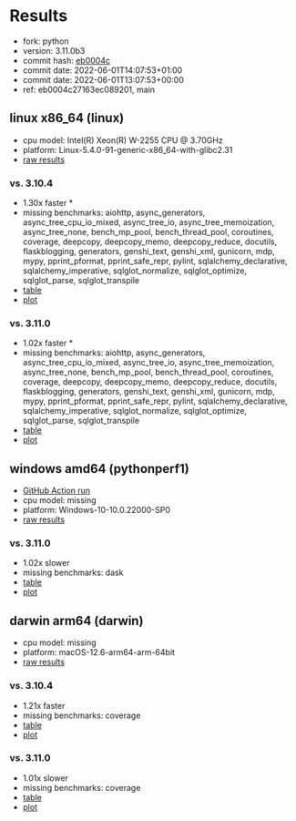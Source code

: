 # Results

- fork: python
- version: 3.11.0b3
- commit hash: [eb0004c](https://github.com/python/cpython/commit/eb0004c)
- commit date: 2022-06-01T14:07:53+01:00
- commit date: 2022-06-01T13:07:53+00:00
- ref: eb0004c27163ec089201, main

## linux x86_64 (linux)

- cpu model: Intel(R) Xeon(R) W-2255 CPU @ 3.70GHz
- platform: Linux-5.4.0-91-generic-x86_64-with-glibc2.31
- [raw results](bm-20220601-linux-x86_64-python-main-3.11.0b3-eb0004c.json)

### vs. 3.10.4

- 1.30x faster \*
- missing benchmarks: aiohttp, async_generators, async_tree_cpu_io_mixed, async_tree_io, async_tree_memoization, async_tree_none, bench_mp_pool, bench_thread_pool, coroutines, coverage, deepcopy, deepcopy_memo, deepcopy_reduce, docutils, flaskblogging, generators, genshi_text, genshi_xml, gunicorn, mdp, mypy, pprint_pformat, pprint_safe_repr, pylint, sqlalchemy_declarative, sqlalchemy_imperative, sqlglot_normalize, sqlglot_optimize, sqlglot_parse, sqlglot_transpile
- [table](bm-20220601-linux-x86_64-python-main-3.11.0b3-eb0004c-vs-3.10.4.md)
- [plot](bm-20220601-linux-x86_64-python-main-3.11.0b3-eb0004c-vs-3.10.4.png)

### vs. 3.11.0

- 1.02x faster \*
- missing benchmarks: aiohttp, async_generators, async_tree_cpu_io_mixed, async_tree_io, async_tree_memoization, async_tree_none, bench_mp_pool, bench_thread_pool, coroutines, coverage, deepcopy, deepcopy_memo, deepcopy_reduce, docutils, flaskblogging, generators, genshi_text, genshi_xml, gunicorn, mdp, mypy, pprint_pformat, pprint_safe_repr, pylint, sqlalchemy_declarative, sqlalchemy_imperative, sqlglot_normalize, sqlglot_optimize, sqlglot_parse, sqlglot_transpile
- [table](bm-20220601-linux-x86_64-python-main-3.11.0b3-eb0004c-vs-3.11.0.md)
- [plot](bm-20220601-linux-x86_64-python-main-3.11.0b3-eb0004c-vs-3.11.0.png)

## windows amd64 (pythonperf1)

- [GitHub Action run](https://github.com/faster-cpython/benchmarking/actions/runs/4483411247)
- cpu model: missing
- platform: Windows-10-10.0.22000-SP0
- [raw results](bm-20220601-pythonperf1-amd64-python-eb0004c27163ec089201-3.11.0b3-eb0004c.json)

### vs. 3.11.0

- 1.02x slower
- missing benchmarks: dask
- [table](bm-20220601-pythonperf1-amd64-python-eb0004c27163ec089201-3.11.0b3-eb0004c-vs-3.11.0.md)
- [plot](bm-20220601-pythonperf1-amd64-python-eb0004c27163ec089201-3.11.0b3-eb0004c-vs-3.11.0.png)

## darwin arm64 (darwin)

- cpu model: missing
- platform: macOS-12.6-arm64-arm-64bit
- [raw results](bm-20220601-darwin-arm64-python-eb0004c27163ec089201-3.11.0b3-eb0004c.json)

### vs. 3.10.4

- 1.21x faster
- missing benchmarks: coverage
- [table](bm-20220601-darwin-arm64-python-eb0004c27163ec089201-3.11.0b3-eb0004c-vs-3.10.4.md)
- [plot](bm-20220601-darwin-arm64-python-eb0004c27163ec089201-3.11.0b3-eb0004c-vs-3.10.4.png)

### vs. 3.11.0

- 1.01x slower
- missing benchmarks: coverage
- [table](bm-20220601-darwin-arm64-python-eb0004c27163ec089201-3.11.0b3-eb0004c-vs-3.11.0.md)
- [plot](bm-20220601-darwin-arm64-python-eb0004c27163ec089201-3.11.0b3-eb0004c-vs-3.11.0.png)

